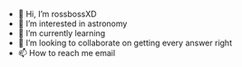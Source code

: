 - 👋 Hi, I’m rossbossXD
- 👀 I’m interested in astronomy
- 🌱 I’m currently learning 
- 💞️ I’m looking to collaborate on getting every answer right
- 📫 How to reach me email

<!---
29crisprf/29crisprf is a ✨ special ✨ repository because its `README.md` (this file) appears on your GitHub profile.
You can click the Preview link to take a look at your changes.
--->
